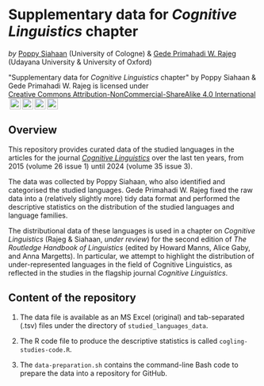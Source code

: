 # Supplementary data for *Cognitive Linguistics* chapter

*by* [Poppy Siahaan](https://iskiw.phil-fak.uni-koeln.de/en/personen/wissenschaftliche-mitarbeiterinnen/dr-poppy-siahaan) (University of Cologne) & [Gede Primahadi W. Rajeg](https://orcid.org/0000-0002-2047-8621) (Udayana University & University of Oxford)

<p xmlns:cc="http://creativecommons.org/ns#" xmlns:dct="http://purl.org/dc/terms/"><span property="dct:title">"Supplementary data for <i>Cognitive Linguistics</i> chapter</span>" by <span property="cc:attributionName">Poppy Siahaan & Gede Primahadi W. Rajeg</span> is licensed under <a href="https://creativecommons.org/licenses/by-nc-sa/4.0/?ref=chooser-v1" target="_blank" rel="license noopener noreferrer" style="display:inline-block;">Creative Commons Attribution-NonCommercial-ShareAlike 4.0 International<img style="height:22px!important;margin-left:3px;vertical-align:text-bottom;" src="https://mirrors.creativecommons.org/presskit/icons/cc.svg?ref=chooser-v1" alt=""><img style="height:22px!important;margin-left:3px;vertical-align:text-bottom;" src="https://mirrors.creativecommons.org/presskit/icons/by.svg?ref=chooser-v1" alt=""><img style="height:22px!important;margin-left:3px;vertical-align:text-bottom;" src="https://mirrors.creativecommons.org/presskit/icons/nc.svg?ref=chooser-v1" alt=""><img style="height:22px!important;margin-left:3px;vertical-align:text-bottom;" src="https://mirrors.creativecommons.org/presskit/icons/sa.svg?ref=chooser-v1" alt=""></a></p>



## Overview

This repository provides curated data of the studied languages in the articles for the journal [*Cognitive Linguistics*](https://www.degruyter.com/journal/key/cogl/html?lang=en) over the last ten years, from 2015 (volume 26 issue 1) until 2024 (volume 35 issue 3). 

The data was collected by Poppy Siahaan, who also identified and categorised the studied languages. Gede Primahadi W. Rajeg fixed the raw data into a (relatively slightly more) tidy data format and performed the descriptive statistics on the distribution of the studied languages and language families.

The distributional data of these languages is used in a chapter on *Cognitive Linguistics* (Rajeg & Siahaan, _under review_) for the second edition of *The Routledge Handbook of Linguistics* (edited by Howard Manns, Alice Gaby, and Anna Margetts). In particular, we attempt to highlight the distribution of under-represented languages in the field of Cognitive Linguistics, as reflected in the studies in the flagship journal *Cognitive Linguistics*.

## Content of the repository

1. The data file is available as an MS Excel (original) and tab-separated (.tsv) files under the directory of `studied_languages_data`.

1. The R code file to produce the descriptive statistics is called `cogling-studies-code.R`.

1. The `data-preparation.sh` contains the command-line Bash code to prepare the data into a repository for GitHub.